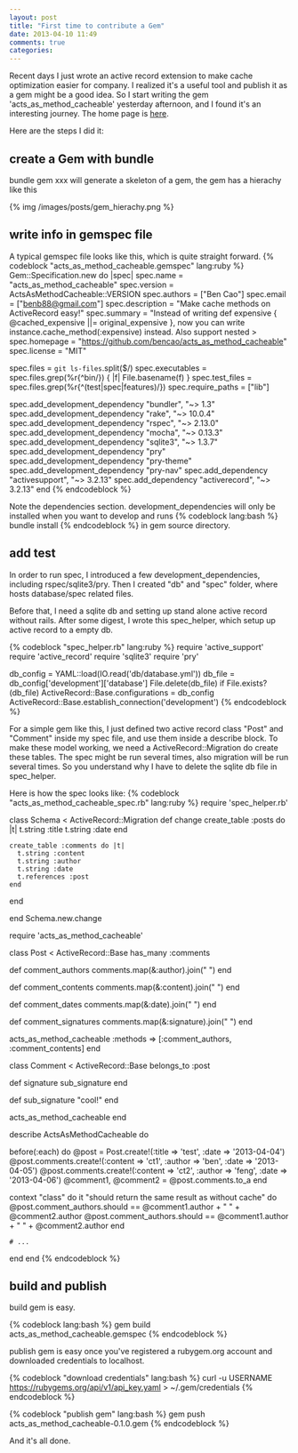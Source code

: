 ```yaml
---
layout: post
title: "First time to contribute a Gem"
date: 2013-04-10 11:49
comments: true
categories:
---
```


Recent days I just wrote an active record extension to make cache optimization easier for company.
I realized it's a useful tool and publish it as a gem might be a good idea.
So I start writing the gem 'acts_as_method_cacheable' yesterday afternoon, and I found it's an interesting journey.
The home page is [here](https://github.com/bencao/acts_as_method_cacheable).

Here are the steps I did it:

## create a Gem with bundle

bundle gem xxx will generate a skeleton of a gem, the gem has a hierachy like this

{% img /images/posts/gem_hierachy.png %}

## write info in gemspec file

A typical gemspec file looks like this, which is quite straight forward.
{% codeblock "acts_as_method_cacheable.gemspec" lang:ruby %}
Gem::Specification.new do |spec|
  spec.name          = "acts_as_method_cacheable"
  spec.version       = ActsAsMethodCacheable::VERSION
  spec.authors       = ["Ben Cao"]
  spec.email         = ["benb88@gmail.com"]
  spec.description   = "Make cache methods on ActiveRecord easy!"
  spec.summary       = "Instead of writing def expensive { @cached_expensive ||= original_expensive }, now you can write instance.cache_method(:expensive) instead. Also support nested >
  spec.homepage      = "https://github.com/bencao/acts_as_method_cacheable"
  spec.license       = "MIT"

  spec.files         = `git ls-files`.split($/)
  spec.executables   = spec.files.grep(%r{^bin/}) { |f| File.basename(f) }
  spec.test_files    = spec.files.grep(%r{^(test|spec|features)/})
  spec.require_paths = ["lib"]

  spec.add_development_dependency "bundler", "~> 1.3"
  spec.add_development_dependency "rake", "~> 10.0.4"
  spec.add_development_dependency "rspec", "~> 2.13.0"
  spec.add_development_dependency "mocha", "~> 0.13.3"
  spec.add_development_dependency "sqlite3", "~> 1.3.7"
  spec.add_development_dependency "pry"
  spec.add_development_dependency "pry-theme"
  spec.add_development_dependency "pry-nav"
  spec.add_dependency "activesupport", "~> 3.2.13"
  spec.add_dependency "activerecord", "~> 3.2.13"
end
{% endcodeblock %}

Note the dependencies section. development_dependencies will only be installed when you want to develop and runs
{% codeblock lang:bash %}
bundle install
{% endcodeblock %}
in gem source directory.

## add test

In order to run spec, I introduced a few development_dependencies, including rspec/sqlite3/pry.
Then I created "db" and "spec" folder, where hosts database/spec related files.

Before that, I need a sqlite db and setting up stand alone active record without rails.
After some digest, I wrote this spec_helper, which setup up active record to a empty db.

{% codeblock "spec_helper.rb" lang:ruby %}
require 'active_support'
require 'active_record'
require 'sqlite3'
require 'pry'

db_config = YAML::load(IO.read('db/database.yml'))
db_file = db_config['development']['database']
File.delete(db_file) if File.exists?(db_file)
ActiveRecord::Base.configurations = db_config
ActiveRecord::Base.establish_connection('development')
{% endcodeblock %}

For a simple gem like this, I just defined two active record class "Post" and "Comment" inside my spec file, and use them inside a describe block.
To make these model working, we need a ActiveRecord::Migration do create these tables.
The spec might be run several times, also migration will be run several times.
So you understand why I have to delete the sqlite db file in spec_helper.

Here is how the spec looks like:
{% codeblock "acts_as_method_cacheable_spec.rb" lang:ruby %}
require 'spec_helper.rb'

class Schema < ActiveRecord::Migration
  def change
    create_table :posts do |t|
      t.string :title
      t.string :date
    end

    create_table :comments do |t|
      t.string :content
      t.string :author
      t.string :date
      t.references :post
    end
  end

end
Schema.new.change

require 'acts_as_method_cacheable'

class Post < ActiveRecord::Base
  has_many :comments

  def comment_authors
    comments.map(&:author).join(" ")
  end

  def comment_contents
    comments.map(&:content).join(" ")
  end

  def comment_dates
    comments.map(&:date).join(" ")
  end

  def comment_signatures
    comments.map(&:signature).join(" ")
  end

  acts_as_method_cacheable :methods => [:comment_authors, :comment_contents]
end

class Comment < ActiveRecord::Base
  belongs_to :post

  def signature
    sub_signature
  end

  def sub_signature
    "cool!"
  end

  acts_as_method_cacheable
end

describe ActsAsMethodCacheable do

  before(:each) do
    @post = Post.create!(:title => 'test', :date => '2013-04-04')
    @post.comments.create!(:content => 'ct1', :author => 'ben', :date => '2013-04-05')
    @post.comments.create!(:content => 'ct2', :author => 'feng', :date => '2013-04-06')
    @comment1, @comment2 = @post.comments.to_a
  end

  context "class" do
    it "should return the same result as without cache" do
      @post.comment_authors.should == @comment1.author + " " + @comment2.author
      @post.comment_authors.should == @comment1.author + " " + @comment2.author
    end

    # ...
  end
end
{% endcodeblock %}

## build and publish

build gem is easy.

{% codeblock lang:bash %}
gem build acts_as_method_cacheable.gemspec
{% endcodeblock %}

publish gem is easy once you've registered a rubygem.org account and downloaded credentials to localhost.

{% codeblock "download credentials" lang:bash %}
curl -u USERNAME https://rubygems.org/api/v1/api_key.yaml > ~/.gem/credentials
{% endcodeblock %}

{% codeblock "publish gem" lang:bash %}
gem push acts_as_method_cacheable-0.1.0.gem
{% endcodeblock %}

And it's all done.
